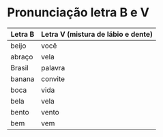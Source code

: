 # Pronunciação letra B e V

| Letra B | Letra V (mistura de lábio e dente) |
| --      | --      |
| beijo   | você    |
| abraço  | vela    |
| Brasil  | palavra |
| banana  | convite |
| boca    | vida    |
| bela    | vela    |
| bento   | vento   |
| bem     | vem     |

